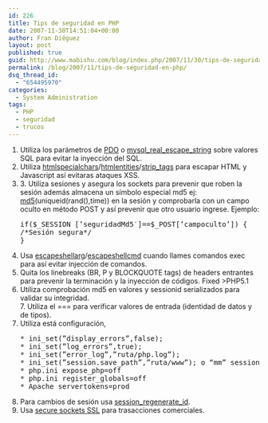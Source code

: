 ```yaml
---
id: 226
title: Tips de seguridad en PHP
date: 2007-11-30T14:51:04+00:00
author: Fran Diéguez
layout: post
published: true
guid: http://www.mabishu.com/blog/index.php/2007/11/30/tips-de-seguridad-en-php/
permalink: /blog/2007/11/tips-de-seguridad-en-php/
dsq_thread_id:
  - "654495970"
categories:
  - System Administration
tags:
  - PHP
  - seguridad
  - trucos
---
```

<ol>
<li>Utiliza los parámetros de <a title="PDO" href="http://us2.php.net/manual/en/ref.pdo.php" target="_blank">PDO</a> o <a href="http://ar2.php.net/mysql_real_escape_string" target="_blank">mysql_real_escape_string</a> sobre valores SQL para evitar la inyección del SQL.</li>
<li>Utiliza <a href="http://us2.php.net/manual/es/function.htmlspecialchars.php" target="_blank">htmlspecialchars</a>/<a href="http://us2.php.net/manual/es/function.htmlentities.php" target="_blank">htmlentities</a>/<a href="http://us2.php.net/manual/es/function.strip-tags.php" target="_blank">strip_tags</a> para escapar HTML y Javascript así evitaras ataques XSS.</li>
<li>3. Utiliza sesiones y asegura los sockets para prevenir que roben la sesión además almacena un símbolo especial md5 ej: <a href="http://us2.php.net/manual/en/function.md5.php" target="_blank">md5</a>(uniqueid(rand(),time)) en la sesión y comprobarla con un campo oculto en método POST y así prevenir que otro usuario ingrese.
Ejemplo:
<pre>if($_SESSION [’seguridadMd5′]==$_POST[’campoculto’]) {
/*Sesión segura*/
}</pre>
</li>
<li>Usa <a href="http://us2.php.net/manual/es/function.escapeshellarg.php" target="_blank">escapeshellarg</a>/<a href="http://us2.php.net/manual/es/function.escapeshellcmd.php" target="_blank">escapeshellcmd</a> cuando llames comandos exec para así evitar injección de comandos.</li>
<li>Quita los linebreaks<span> (BR, P y BLOCKQUOTE tags)</span> de headers entrantes para prevenir la terminación y la inyección de códigos. Fixed &gt;PHP5.1</li>
<li>Utiliza comprobación md5 en valores y sessionid serializados para validar su integridad.</li>
7. Utiliza el === para verificar valores de entrada (identidad de datos y de tipos).
<li>Utiliza está configuración,
<pre lang="php">* ini_set(”display_errors”,false);
* ini_set(”log_errors”,true);
* ini_set(”error_log”,”ruta/php.log”);
* ini_set(”session.save_path”,”ruta/www”); o “mm” session module o store en sqllite db
* php.ini expose_php=off
* php.ini register_globals=off
* Apache servertokens=prod</pre>
</li>
<li>Para cambios de sesión usa <a href="http://ar2.php.net/manual/es/function.session-regenerate-id.php" target="_blank">session_regenerate_id</a>.</li>
<li>Usa <a href="http://us2.php.net/manual/en/ref.openssl.php" target="_blank">secure sockets SSL</a> para trasacciones comerciales.</li>
</ol>